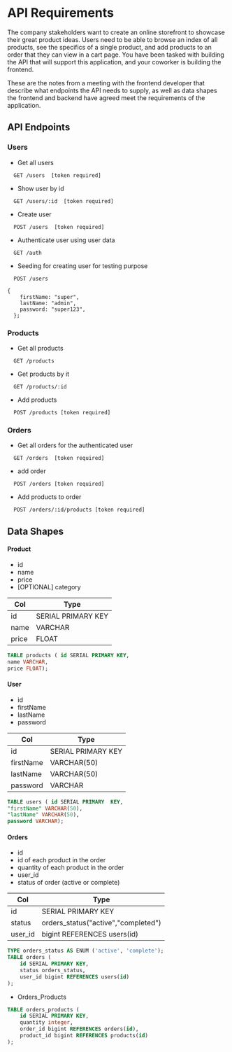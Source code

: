 # API Requirements

The company stakeholders want to create an online storefront to showcase their great product ideas. Users need to be able to browse an index of all products, see the specifics of a single product, and add products to an order that they can view in a cart page. You have been tasked with building the API that will support this application, and your coworker is building the frontend.

These are the notes from a meeting with the frontend developer that describe what endpoints the API needs to supply, as well as data shapes the frontend and backend have agreed meet the requirements of the application.

## API Endpoints

### Users
* Get all users
```http
  GET /users  [token required]
```
* Show user by id
```http
  GET /users/:id  [token required]
```
* Create user
```http
  POST /users  [token required]
```
* Authenticate user using user data
```http
  GET /auth 
```
* Seeding for creating user for testing purpose
```http
  POST /users  
```
```http
{
    firstName: "super",
    lastName: "admin",
    password: "super123",
  };
```

### Products
* Get all products 
```http
  GET /products  
```
* Get products by it
```http
  GET /products/:id 
```
* Add products
```http
  POST /products [token required]
```

### Orders
* Get all orders for the authenticated user 
```http
  GET /orders  [token required]
```
* add order
```http
  POST /orders [token required]
```
* Add products to order
```http
  POST /orders/:id/products [token required]
```
## Data Shapes

#### Product

- id
- name
- price
- [OPTIONAL] category

| Col   | Type               |
|-------|--------------------|
| id    | SERIAL PRIMARY KEY |
| name  | VARCHAR            |
| price | FLOAT              |

```sql
TABLE products ( id SERIAL PRIMARY KEY,
name VARCHAR,
price FLOAT);
```

#### User

- id
- firstName
- lastName
- password

| Col       | Type               |
|-----------|--------------------|
| id        | SERIAL PRIMARY KEY |
| firstName | VARCHAR(50)        |
| lastName  | VARCHAR(50)        |
| password  | VARCHAR            |

```sql
TABLE users ( id SERIAL PRIMARY  KEY,
"firstName" VARCHAR(50),
"lastName" VARCHAR(50),
password VARCHAR);
```


#### Orders

- id
- id of each product in the order
- quantity of each product in the order
- user_id
- status of order (active or complete)

| Col     | Type                                |
|---------|-------------------------------------|
| id      | SERIAL PRIMARY KEY                  |
| status  | orders_status("active","completed") |
| user_id | bigint REFERENCES users(id)         |


```sql
TYPE orders_status AS ENUM ('active', 'complete');
TABLE orders (
    id SERIAL PRIMARY KEY,
    status orders_status,
    user_id bigint REFERENCES users(id)
);
```
* Orders_Products
```sql
TABLE orders_products (
    id SERIAL PRIMARY KEY,
    quantity integer,
    order_id bigint REFERENCES orders(id),
    product_id bigint REFERENCES products(id)
);
```
